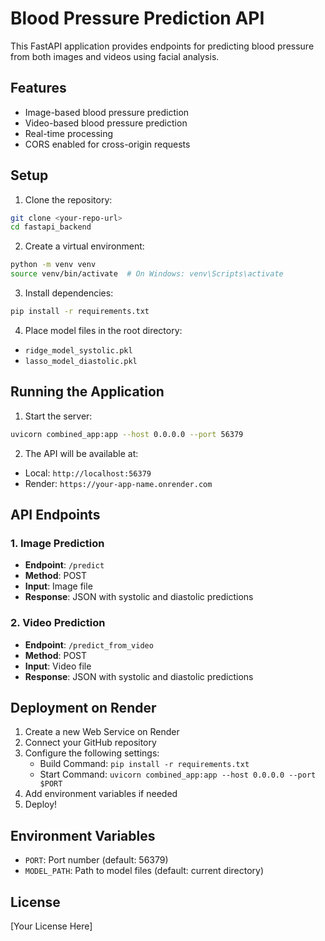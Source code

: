 # Blood Pressure Prediction API

This FastAPI application provides endpoints for predicting blood pressure from both images and videos using facial analysis.

## Features

- Image-based blood pressure prediction
- Video-based blood pressure prediction
- Real-time processing
- CORS enabled for cross-origin requests

## Setup

1. Clone the repository:
```bash
git clone <your-repo-url>
cd fastapi_backend
```

2. Create a virtual environment:
```bash
python -m venv venv
source venv/bin/activate  # On Windows: venv\Scripts\activate
```

3. Install dependencies:
```bash
pip install -r requirements.txt
```

4. Place model files in the root directory:
- `ridge_model_systolic.pkl`
- `lasso_model_diastolic.pkl`

## Running the Application

1. Start the server:
```bash
uvicorn combined_app:app --host 0.0.0.0 --port 56379
```

2. The API will be available at:
- Local: `http://localhost:56379`
- Render: `https://your-app-name.onrender.com`

## API Endpoints

### 1. Image Prediction
- **Endpoint**: `/predict`
- **Method**: POST
- **Input**: Image file
- **Response**: JSON with systolic and diastolic predictions

### 2. Video Prediction
- **Endpoint**: `/predict_from_video`
- **Method**: POST
- **Input**: Video file
- **Response**: JSON with systolic and diastolic predictions

## Deployment on Render

1. Create a new Web Service on Render
2. Connect your GitHub repository
3. Configure the following settings:
   - Build Command: `pip install -r requirements.txt`
   - Start Command: `uvicorn combined_app:app --host 0.0.0.0 --port $PORT`
4. Add environment variables if needed
5. Deploy!

## Environment Variables

- `PORT`: Port number (default: 56379)
- `MODEL_PATH`: Path to model files (default: current directory)

## License

[Your License Here] 
